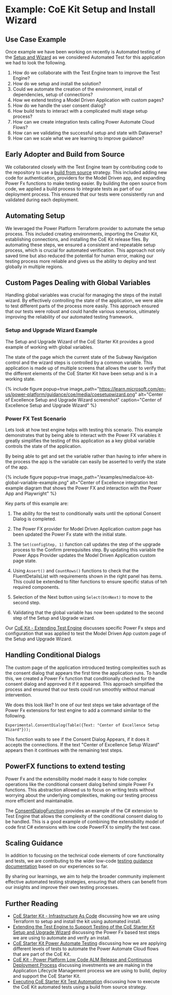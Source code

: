 # Example: CoE Kit Setup and Install Wizard

## Use Case Example

Once example we have been working on recently is Automated testing of the [Setup and Wizard](https://learn.microsoft.com/power-platform/guidance/coe/setup-core-components) as we considered Automated Test for this application we had to look the following.

1. How do we collaborate with the Test Engine team to improve the Test Engine?
2. How do we setup and install the solution?
3. Could we automate the creation of the environment, install of dependencies, setup of connections?
4. How we extend testing a Model Driven Application with custom pages?
5. How do we handle the user consent dialog?
6. How build tests to interact with a complicated multi stage setup process?
7. How can we create integration tests calling Power Automate Cloud Flows?
8. How can we validating the successful setup and state with Dataverse?
9. How can we scale what we are learning to improve guidance?

## Early Adopter and Build from Source

We collaborated closely with the Test Engine team by contributing code to the repository to use a [build from source](./coe-kit-build-from-source-run-tests.md) strategy. This included adding new code for authentication, providers for the Model Driven app, and expanding Power Fx functions to make testing easier. By building the open source from code, we applied a build process to integrate tests as part of our deployment process. This ensured that our tests were consistently run and validated during each deployment.

## Automating Setup

We leveraged the Power Platform Terraform provider to automate the setup process. This included creating environments, importing the Creator Kit, establishing connections, and installing the CoE Kit release files. By automating these steps, we ensured a consistent and repeatable setup process, which is crucial for automated verification. This approach not only saved time but also reduced the potential for human error, making our testing process more reliable and gives us the ability to deploy and test globally in multiple regions.

## Custom Pages Dealing with Global Variables

Handling global variables was crucial for managing the steps of the install wizard. By effectively controlling the state of the application, we were able to test different parts of the process more easily. This approach ensured that our tests were robust and could handle various scenarios, ultimately improving the reliability of our automated testing framework.

### Setup and Upgrade Wizard Example

The Setup and Upgrade Wizard of the CoE Starter Kit provides a good example of working with global variables. 

The state of the page which the current state of the Subway Navigation control and the wizard steps is controlled by a common variable. This application is made up of multiple screens that allows the user to verify that the different elements of the CoE Starter Kit have been setup and is in a working state.

{% include figure popup=true image_path="https://learn.microsoft.com/en-us/power-platform/guidance/coe/media/coesetupwizard.png" alt="Center of Excellence Setup and Upgrade Wizard screenshot" caption="Center of Excellence Setup and Upgrade Wizard" %}

### Power FX Test Scenario

Lets look at how test engine helps with testing this scenario. This example demonstrates that by being able to interact with the Power FX variables it greatly simplifies the testing of this application as a key global variable controls the state of the application. 

By being able to get and set the variable rather than having to infer where in the process the app is the variable can easily be asserted to verify the state of the app.

{% include figure popup=true image_path="/examples/media/coe-kit-global-variable-example.png" alt="Center of Excellence integration test example diagram that shows the Power FX and interaction with the Power App and Playwright" %}

Key parts of this example are:

1. The ability for the test to conditionally waits until the optional Consent Dialog is completed.

2. The Power FX provider for Model Driven Application custom page has been updated the Power Fx state with the initial state.

3. The ```Set(configStep, 1)``` function call updates the step of the upgrade process to the Confirm prerequisites step. By updating this variable the Power Apps Provider updates the Model Driven Application custom page state.

4. Using ```Assert()``` and ```CountRows()``` functions to check that the FluentDetailsList with requirements shown in the right panel has items. This could be extended to filter functions to ensure specific status of teh required components.

5. Selection of the Next button using ```Select(btnNext)``` to move to the second step.

6. Validating that the global variable has now been updated to the second step of the Setup and Upgrade wizard.

Our [CoE Kit - Extending Test Engine](./coe-kit-extending-test-engine.md) discusses specific Power Fx steps and configuration that was applied to test the Model Driven App custom page of the Setup and Upgrade Wizard.

## Handling Conditional Dialogs

The custom page of the application introduced testing complexities such as the consent dialog that appears the first time the application runs. To handle this, we created a Power Fx function that conditionally checked for the consent dialog and approved it if it appeared. This approach simplified the process and ensured that our tests could run smoothly without manual intervention.

We does this look like? In one of our test steps we take advantage of the Power Fx extensions for test engine to add a command similar to the following.

```powerfx
Experimental.ConsentDialog(Table({Text: "Center of Excellence Setup Wizard"}));
```

This function waits to see if the Consent Dialog Appears, if it does it accepts the connections. If the text "Center of Excellence Setup Wizard" appears then it continues with the remaining test steps.

## PowerFX functions to extend testing

Power Fx and the extensibility model made it easy to hide complex operations like the conditional consent dialog behind simple Power Fx functions. This abstraction allowed us to focus on writing tests without worrying about the underlying complexities, making our testing process more efficient and maintainable.

The [ConsentDialogFunction](https://github.com/microsoft/PowerApps-TestEngine/blob/integration/src/testengine.module.mda/ConsentDialogFunction.cs) provides an example of the C# extension to Test Engine that allows the complexity of the conditional consent dialog to be handled. This is a good example of combining the extensibility model of code first C# extensions with low code PowerFX to simplify the test case.

## Scaling Guidance

In addition to focusing on the technical code elements of core functionality and tests, we are contributing to the wider low-code [testing guidance documentation](https://github.com/microsoft/PowerApps-TestEngine/tree/grant-archibald-md/integration-merge/docs) based on our experiences so far. 

By sharing our learnings, we aim to help the broader community implement effective automated testing strategies, ensuring that others can benefit from our insights and improve their own testing processes.

## Further Reading

- [CoE Starter Kit - Infrastructure As Code](./coe-kit-infrastructure-as-code.md) discussing how we are using Terraform to setup and install the kit using automated install.
- [Extending the Test Engine to Support Testing of the CoE Starter Kit Setup and Upgrade Wizard](./coe-kit-extending-test-engine.md) discussing the Power Fx based test steps we are using to automate and verify an install.
- [CoE Starter Kit Power Automate Testing](./coe-kit-powerautomate-testing.md) discussing how we are applying different levels of tests to automate the Power Automate Cloud flows that are part of the CoE Kit.
- [CoE Kit - Power Platform Low Code ALM Release and Continuous Deployment Process](./coe-kit-test-automation-alm.md) discussing investments we are making in the Application Lifecycle Management process we are using to build, deploy and support the CoE Starter Kit.
- [Executing CoE Starter Kit Test Automation](./coe-kit-automate-test-sample.md) discussing how to execute the CoE Kit automated tests using a build from source strategy.